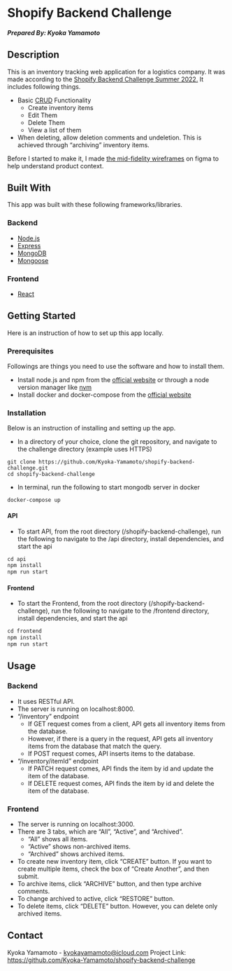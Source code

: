 # Shopify Backend Challenge
##### Prepared By: Kyoka Yamamoto

## Description

This is an inventory tracking web application for a logistics company. It was made according to the [Shopify Backend Challenge Summer 2022.](https://docs.google.com/document/d/1z9LZ_kZBUbg-O2MhZVVSqTmvDko5IJWHtuFmIu_Xg1A/edit#) It includes following things.

- Basic [CRUD](https://en.wikipedia.org/wiki/Create,_read,_update_and_delete) Functionality
    - Create inventory items
    - Edit Them
    - Delete Them
    - View a list of them
- When deleting, allow deletion comments and undeletion. This is achieved through “archiving” inventory items.

Before I started to make it, I made [the mid-fidelity wireframes](https://www.figma.com/file/5fU3AXClfKGxZHtnjDg6kD/Shopify-Backend-Challenge?node-id=0%3A1) on figma to help understand product context.

## Built With

This app was built with these following frameworks/libraries.

### Backend

- [Node.js](https://nodejs.org/en/)
- [Express](https://expressjs.com/)
- [MongoDB](https://www.mongodb.com/)
- [Mongoose](https://mongoosejs.com/)

### Frontend

- [React](https://reactjs.org/)

## Getting Started

Here is an instruction of how to set up this app locally. 

### Prerequisites

Followings are things you need to use the software and how to install them.

- Install node.js and npm from the [official website](https://nodejs.org/en/download/) or through a node version manager like [nvm](https://github.com/nvm-sh/nvm#installing-and-updating)
- Install docker and docker-compose from the [official website](https://docs.docker.com/desktop/mac/install/)

### Installation

Below is an instruction of installing and setting up the app. 

- In a directory of your choice, clone the git repository, and navigate to the challenge directory
(example uses HTTPS)
```
git clone https://github.com/Kyoka-Yamamoto/shopify-backend-challenge.git
cd shopify-backend-challenge
```

- In terminal, run the following to start mongodb server in docker

```
docker-compose up
```

#### API

- To start API, from the root directory (/shopify-backend-challenge), run the following to navigate to the /api directory, install dependencies, and start the api

```jsx
cd api
npm install
npm run start
```

#### Frontend

- To start the Frontend, from the root directory (/shopify-backend-challenge), run the following to navigate to the /frontend directory, install dependencies, and start the api

```jsx
cd frontend
npm install
npm run start
```

## Usage

### Backend

- It uses RESTful API.
- The server is running on localhost:8000.
- “/inventory” endpoint
    - If GET request comes from a client, API gets all inventory items from the database.
    - However, if there is a query in the request, API gets all inventory items from the database that match the query.
    - If POST request comes, API inserts items to the database.
- “/inventory/itemId” endpoint
    - If PATCH request comes, API finds the item by id and update the item of the database.
    - If DELETE request comes, API finds the item by id and delete the item of the database.

### Frontend

- The server is running on localhost:3000.
- There are 3 tabs, which are “All”, “Active”, and “Archived”.
    - “All” shows all items.
    - “Active” shows non-archived items.
    - “Archived” shows archived items.
- To create new inventory item, click “CREATE” button. If you want to create multiple items, check the box of “Create Another”, and then submit.
- To archive items, click “ARCHIVE” button, and then type archive comments.
- To change archived to active, click “RESTORE” button.
- To delete items, click “DELETE” button. However, you can delete only archived items.

## Contact

Kyoka Yamamoto - kyokayamamoto@icloud.com
Project Link: https://github.com/Kyoka-Yamamoto/shopify-backend-challenge
